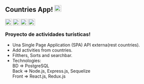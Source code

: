 ## Countries App! <img width="22px" src="https://raw.githubusercontent.com/iampavangandhi/iampavangandhi/master/gifs/Hi.gif">


<a href="https://weather-app-65858.firebaseapp.com/">
  <img align="left" alt="Deploy App" width="22px" src="https://cdn.jsdelivr.net/npm/simple-icons@3.13.0/icons/appstore.svg" />
</a>
<a href="https://www.linkedin.com/in/devmontini/">
  <img align="left" alt="Linkedin" width="22px" src="https://cdn.jsdelivr.net/npm/simple-icons@v3/icons/linkedin.svg" />
</a>
<a href="https://github.com/devmontini/">
  <img align="left" alt="GitHub" width="22px" src="https://cdn.jsdelivr.net/npm/simple-icons@v3/icons/github.svg" />
</a>
<a href="https://devmontini.github.io/">
  <img align="left" alt="Portfolio" width="22px" src="https://cdn.jsdelivr.net/npm/simple-icons@3.13.0/icons/affinityphoto.svg" />
</a><br />

### Proyecto de actividades turísticas!
- Una Single Page Application (SPA)  API externa(rest countries).
- Add activities from countries.
- Filthers, Sorts and searchbar.
- Technologies:<br />
    BD => PostgreSQL <br />
    Back => Node.js, Express.js, Sequelize<br />
    Front => React.js, Redux.js<br />
